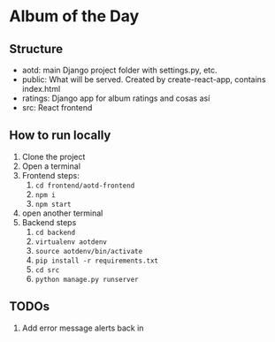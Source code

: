 # Album of the Day

## Structure
* aotd: main Django project folder with settings.py, etc.
* public: What will be served. Created by create-react-app, contains index.html
* ratings: Django app for album ratings and cosas así
* src: React frontend

## How to run locally
1. Clone the project
2. Open a terminal
3. Frontend steps:
   1. `cd frontend/aotd-frontend`
   2. `npm i`
   3. `npm start`
4. open another terminal 
5. Backend steps
   1. `cd backend`
   2. `virtualenv aotdenv`
   3. `source aotdenv/bin/activate`
   4. `pip install -r requirements.txt`
   5. `cd src`
   6. `python manage.py runserver`

## TODOs
1. Add error message alerts back in